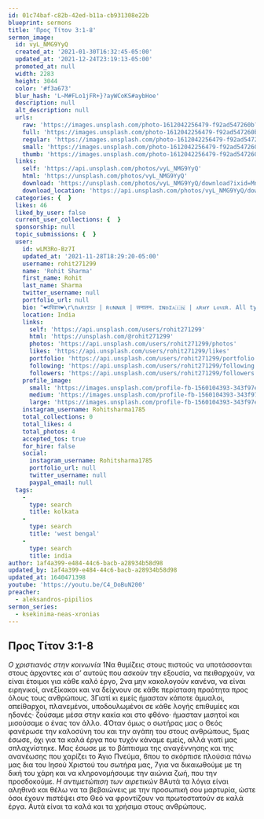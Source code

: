 ```yaml
---
id: 01c74baf-c82b-42ed-b11a-cb931308e22b
blueprint: sermons
title: 'Προς Τίτον 3:1-8'
sermon_image:
  id: vyL_NMG9YyQ
  created_at: '2021-01-30T16:32:45-05:00'
  updated_at: '2021-12-24T23:19:13-05:00'
  promoted_at: null
  width: 2283
  height: 3044
  color: '#f3a673'
  blur_hash: 'L~M#FLo1jFR+}?ayWCoKS#aybHoe'
  description: null
  alt_description: null
  urls:
    raw: 'https://images.unsplash.com/photo-1612042256479-f92ad547260b?ixid=MnwxNjM3NDl8MHwxfHNlYXJjaHw1OXx8c3VucmlzZXxlbnwwfHx8fDE2NDA0NzEzNzk&ixlib=rb-1.2.1'
    full: 'https://images.unsplash.com/photo-1612042256479-f92ad547260b?crop=entropy&cs=srgb&fm=jpg&ixid=MnwxNjM3NDl8MHwxfHNlYXJjaHw1OXx8c3VucmlzZXxlbnwwfHx8fDE2NDA0NzEzNzk&ixlib=rb-1.2.1&q=85'
    regular: 'https://images.unsplash.com/photo-1612042256479-f92ad547260b?crop=entropy&cs=tinysrgb&fit=max&fm=jpg&ixid=MnwxNjM3NDl8MHwxfHNlYXJjaHw1OXx8c3VucmlzZXxlbnwwfHx8fDE2NDA0NzEzNzk&ixlib=rb-1.2.1&q=80&w=1080'
    small: 'https://images.unsplash.com/photo-1612042256479-f92ad547260b?crop=entropy&cs=tinysrgb&fit=max&fm=jpg&ixid=MnwxNjM3NDl8MHwxfHNlYXJjaHw1OXx8c3VucmlzZXxlbnwwfHx8fDE2NDA0NzEzNzk&ixlib=rb-1.2.1&q=80&w=400'
    thumb: 'https://images.unsplash.com/photo-1612042256479-f92ad547260b?crop=entropy&cs=tinysrgb&fit=max&fm=jpg&ixid=MnwxNjM3NDl8MHwxfHNlYXJjaHw1OXx8c3VucmlzZXxlbnwwfHx8fDE2NDA0NzEzNzk&ixlib=rb-1.2.1&q=80&w=200'
  links:
    self: 'https://api.unsplash.com/photos/vyL_NMG9YyQ'
    html: 'https://unsplash.com/photos/vyL_NMG9YyQ'
    download: 'https://unsplash.com/photos/vyL_NMG9YyQ/download?ixid=MnwxNjM3NDl8MHwxfHNlYXJjaHw1OXx8c3VucmlzZXxlbnwwfHx8fDE2NDA0NzEzNzk'
    download_location: 'https://api.unsplash.com/photos/vyL_NMG9YyQ/download?ixid=MnwxNjM3NDl8MHwxfHNlYXJjaHw1OXx8c3VucmlzZXxlbnwwfHx8fDE2NDA0NzEzNzk'
  categories: {  }
  likes: 46
  liked_by_user: false
  current_user_collections: {  }
  sponsorship: null
  topic_submissions: {  }
  user:
    id: wLM3Ro-Bz7I
    updated_at: '2021-11-28T18:29:20-05:00'
    username: rohit271299
    name: 'Rohit Sharma'
    first_name: Rohit
    last_name: Sharma
    twitter_username: null
    portfolio_url: null
    bio: "❤️परिवार❤️\r\nᴀʀᴛɪꜱᴛ | ʀᴜɴɴᴇʀ | सनातन. ɪɴᴅɪᴀ🇮🇳 | ᴀʀᴍʏ ʟᴏᴠᴇʀ. All types of Photography Live in ᴋᴏʟᴋᴀᴛᴀ | ʙɪʜᴀʀ  घूमने के शौकीन हैं."
    location: India
    links:
      self: 'https://api.unsplash.com/users/rohit271299'
      html: 'https://unsplash.com/@rohit271299'
      photos: 'https://api.unsplash.com/users/rohit271299/photos'
      likes: 'https://api.unsplash.com/users/rohit271299/likes'
      portfolio: 'https://api.unsplash.com/users/rohit271299/portfolio'
      following: 'https://api.unsplash.com/users/rohit271299/following'
      followers: 'https://api.unsplash.com/users/rohit271299/followers'
    profile_image:
      small: 'https://images.unsplash.com/profile-fb-1560104393-343f97e37fa6.jpg?ixlib=rb-1.2.1&q=80&fm=jpg&crop=faces&cs=tinysrgb&fit=crop&h=32&w=32'
      medium: 'https://images.unsplash.com/profile-fb-1560104393-343f97e37fa6.jpg?ixlib=rb-1.2.1&q=80&fm=jpg&crop=faces&cs=tinysrgb&fit=crop&h=64&w=64'
      large: 'https://images.unsplash.com/profile-fb-1560104393-343f97e37fa6.jpg?ixlib=rb-1.2.1&q=80&fm=jpg&crop=faces&cs=tinysrgb&fit=crop&h=128&w=128'
    instagram_username: Rohitsharma1785
    total_collections: 0
    total_likes: 4
    total_photos: 4
    accepted_tos: true
    for_hire: false
    social:
      instagram_username: Rohitsharma1785
      portfolio_url: null
      twitter_username: null
      paypal_email: null
  tags:
    -
      type: search
      title: kolkata
    -
      type: search
      title: 'west bengal'
    -
      type: search
      title: india
author: 1af4a399-e484-44c6-bacb-a28934b58d98
updated_by: 1af4a399-e484-44c6-bacb-a28934b58d98
updated_at: 1640471398
youtube: 'https://youtu.be/C4_DoBuN200'
preacher:
  - aleksandros-pipilios
sermon_series:
  - ksekinima-neas-xronias
---
```

## Προς Τίτον 3:1-8

_Ο χριστιανός στην κοινωνία_
1Να θυμίζεις στους πιστούς να υποτάσσονται στους άρχοντες και σ’ αυτούς που ασκούν την εξουσία, να πειθαρχούν, να είναι έτοιμοι για κάθε καλό έργο, 2να μην κακολογούν κανένα, να είναι ειρηνικοί, ανεξίκακοι και να δείχνουν σε κάθε περίσταση πραότητα προς όλους τους ανθρώπους.
3Γιατί κι εμείς ήμασταν κάποτε άμυαλοι, απείθαρχοι, πλανεμένοι, υποδουλωμένοι σε κάθε λογής επιθυμίες και ηδονές· ζούσαμε μέσα στην κακία και στο φθόνο· ήμασταν μισητοί και μισούσαμε ο ένας τον άλλο. 4Όταν όμως ο σωτήρας μας ο Θεός φανέρωσε την καλοσύνη του και την αγάπη του στους ανθρώπους, 5μας έσωσε, όχι για τα καλά έργα που τυχόν κάναμε εμείς, αλλά γιατί μας σπλαχνίστηκε. Μας έσωσε με το βάπτισμα της αναγέννησης και της ανανέωσης που χαρίζει το Άγιο Πνεύμα, 6που το σκόρπισε πλούσια πάνω μας δια του Ιησού Χριστού του σωτήρα μας, 7για να δικαιωθούμε με τη δική του χάρη και να κληρονομήσουμε την αιώνια ζωή, που την προσδοκούμε.
_Η αντιμετώπιση των αιρετικών_
8Αυτά τα λόγια είναι αληθινά και θέλω να τα βεβαιώνεις με την προσωπική σου μαρτυρία, ώστε όσοι έχουν πιστέψει στο Θεό να φροντίζουν να πρωτοστατούν σε καλά έργα. Αυτά είναι τα καλά και τα χρήσιμα στους ανθρώπους.